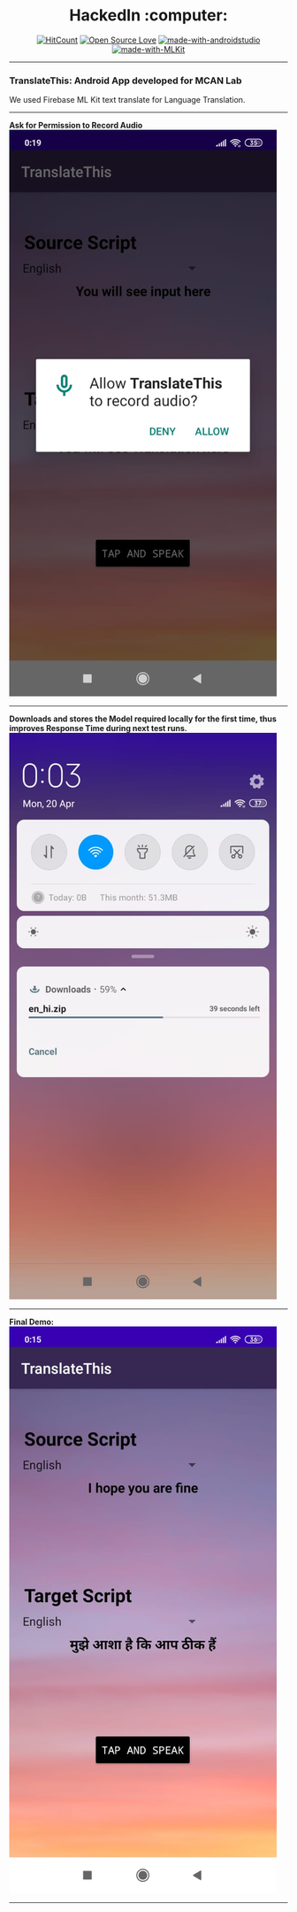 <div align="center">	
	<h1>HackedIn :computer:</h1>

[![HitCount](http://hits.dwyl.io/darshanc99/TranslateThis.svg)](http://hits.dwyl.io/darshanc99/TranslateThis)
[![Open Source Love](https://badges.frapsoft.com/os/v1/open-source.png?v=103)](https://github.com/ellerbrock/open-source-badges/)
[![made-with-androidstudio](https://img.shields.io/badge/Made%20with-AndroidStudio-1f425f.svg)](https://developer.android.com/studio)
[![made-with-MLKit](https://img.shields.io/badge/Made%20with-MLKit-1f425f.svg)](https://firebase.google.com/docs/ml-kit/android/translate-text)

</div>
<hr>
<h3>TranslateThis: Android App developed for MCAN Lab</h3>
We used Firebase ML Kit text translate for Language Translation.
<hr>
<b>Ask for Permission to Record Audio</b>
<img src="screenshots/1.png" />
<hr>
<b>Downloads and stores the Model required locally for the first time, thus improves Response Time during next test runs.</b>
<img src="screenshots/2.png"/>
<hr>
<b>Final Demo:</b>
<img src="screenshots/3.png"/>
<hr>
